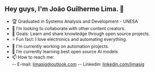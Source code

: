 ## **Hey guys, I'm João Guilherme Lima. 🤘**
-   🏆 Graduated in Systems Analysis and Development - UNESA
-   👯 I’m looking to collaborate with other content creators.
-  🥅 Goals: Learn and share knowledge through open source projects.
- ⚡ Fun fact: I love electronics and automating everything.
-  🔭 I'm currently working on automation projects.
- 🌱 I’m currently learning best open source AI models
- 📫 How to reach me:  
-- E-mail: [limasjg@outlook.com](mailto:limasjg@outlook.com)
-- Linkedin: [linkedin.com/limasjg](https://www.linkedin.com/in/jo%C3%A3o-guilherme-da-silva-lima-a09180ba)
